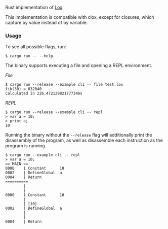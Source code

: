 Rust implementation of [Lox](https://craftinginterpreters.com/).

This implementation is compatible with clox, except for closures, which capture by value instead of by variable.

### Usage

To see all possible flags, run:
```
$ cargo run -- --help
```

The binary supports executing a file and opening a REPL environment.

*File*
```
$ cargo run --release --example cli -- file test.lox
fib(30) = 832040
Calculated in 226.47212982177734ms
```

*REPL*
```
$ cargo run --release --example cli -- repl
> var a = 10;
> print a;
10
```

Running the binary without the `--release` flag will additionally print the disassembly of the program, as well as disassemble each instruction as the program is running.

```
$ cargo run --example cli -- repl
> var a = 10;
== MAIN ==
0000    1 Constant      10
0002    | DefineGlobal  a
0004    | Return
==========
        |
        |
0000    1 Constant      10
        |
        | [10]
0002    | DefineGlobal  a
        |
        |
0004    | Return
```